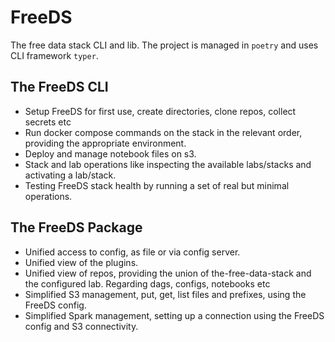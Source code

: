 # FreeDS
The free data stack CLI and lib.
The project is managed in `poetry` and uses CLI framework `typer`.

## The FreeDS CLI
* Setup FreeDS for first use, create directories, clone repos, collect secrets etc
* Run docker compose commands on the stack in the relevant order, providing the appropriate environment.
* Deploy and manage notebook files on s3.
* Stack and lab operations like inspecting the available labs/stacks and activating a lab/stack.
* Testing FreeDS stack health by running a set of real but minimal operations.

## The FreeDS Package
* Unified access to config, as file or via config server.
* Unified view of the plugins.
* Unified view of repos, providing the union of the-free-data-stack and the configured lab. Regarding dags, configs, notebooks etc
* Simplified S3 management, put, get, list files and prefixes, using the FreeDS config.
* Simplified Spark management, setting up a connection using the FreeDS config and S3 connectivity.
